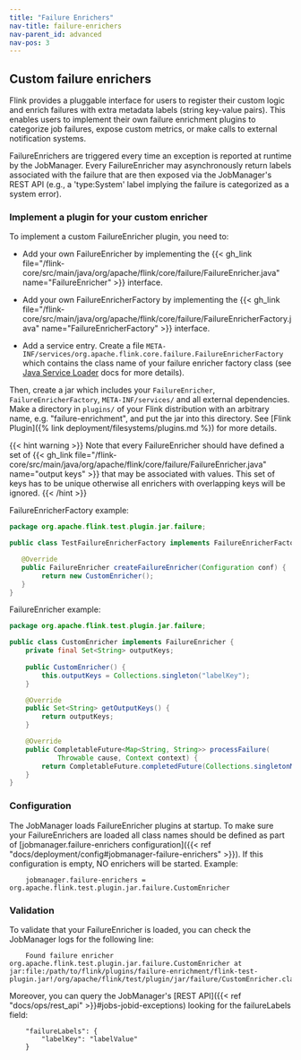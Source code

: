 ```yaml
---
title: "Failure Enrichers"
nav-title: failure-enrichers
nav-parent_id: advanced
nav-pos: 3
---
```

<!--
Licensed to the Apache Software Foundation (ASF) under one
or more contributor license agreements.  See the NOTICE file
distributed with this work for additional information
regarding copyright ownership.  The ASF licenses this file
to you under the Apache License, Version 2.0 (the
"License"); you may not use this file except in compliance
with the License.  You may obtain a copy of the License at
  http://www.apache.org/licenses/LICENSE-2.0
Unless required by applicable law or agreed to in writing,
software distributed under the License is distributed on an
"AS IS" BASIS, WITHOUT WARRANTIES OR CONDITIONS OF ANY
KIND, either express or implied.  See the License for the
specific language governing permissions and limitations
under the License.
-->

## Custom failure enrichers
Flink provides a pluggable interface for users to register their custom logic and enrich failures with extra metadata labels (string key-value pairs).
This enables users to implement their own failure enrichment plugins to categorize job failures, expose custom metrics, or make calls to external notification systems.

FailureEnrichers are triggered every time an exception is reported at runtime by the JobManager.
Every FailureEnricher may asynchronously return labels associated with the failure that are then exposed via the JobManager's REST API (e.g., a 'type:System' label implying the failure is categorized as a system error).


### Implement a plugin for your custom enricher

To implement a custom FailureEnricher plugin, you need to:

- Add your own FailureEnricher by implementing the {{< gh_link file="/flink-core/src/main/java/org/apache/flink/core/failure/FailureEnricher.java" name="FailureEnricher" >}} interface.

- Add your own FailureEnricherFactory by implementing the {{< gh_link file="/flink-core/src/main/java/org/apache/flink/core/failure/FailureEnricherFactory.java" name="FailureEnricherFactory" >}} interface.

- Add a service entry. Create a file `META-INF/services/org.apache.flink.core.failure.FailureEnricherFactory` which contains the class name of your failure enricher factory class (see [Java Service Loader](https://docs.oracle.com/en/java/javase/17/docs/api/java.base/java/util/ServiceLoader.html) docs for more details).


Then, create a jar which includes your `FailureEnricher`, `FailureEnricherFactory`, `META-INF/services/` and all external dependencies.
Make a directory in `plugins/` of your Flink distribution with an arbitrary name, e.g. "failure-enrichment", and put the jar into this directory.
See [Flink Plugin]({% link deployment/filesystems/plugins.md %}) for more details.

{{< hint warning >}}
Note that every FailureEnricher should have defined a set of {{< gh_link file="/flink-core/src/main/java/org/apache/flink/core/failure/FailureEnricher.java" name="output keys" >}} that may be associated with values. This set of keys has to be unique otherwise all enrichers with overlapping keys will be ignored.
{{< /hint >}}

FailureEnricherFactory example:

``` java
package org.apache.flink.test.plugin.jar.failure;

public class TestFailureEnricherFactory implements FailureEnricherFactory {

   @Override
   public FailureEnricher createFailureEnricher(Configuration conf) {
        return new CustomEnricher();
   }
}
```

FailureEnricher example:

``` java
package org.apache.flink.test.plugin.jar.failure;

public class CustomEnricher implements FailureEnricher {
    private final Set<String> outputKeys;
    
    public CustomEnricher() {
        this.outputKeys = Collections.singleton("labelKey");
    }

    @Override
    public Set<String> getOutputKeys() {
        return outputKeys;
    }

    @Override
    public CompletableFuture<Map<String, String>> processFailure(
            Throwable cause, Context context) {
        return CompletableFuture.completedFuture(Collections.singletonMap("labelKey", "labelValue"));
    }
}
```

### Configuration

The JobManager loads FailureEnricher plugins at startup. To make sure your FailureEnrichers are loaded all class names should be defined as part of [jobmanager.failure-enrichers configuration]({{< ref "docs/deployment/config#jobmanager-failure-enrichers" >}}).
If this configuration is empty, NO enrichers will be started. Example:
```
    jobmanager.failure-enrichers = org.apache.flink.test.plugin.jar.failure.CustomEnricher
```

### Validation

To validate that your FailureEnricher is loaded, you can check the JobManager logs for the following line:
```
    Found failure enricher org.apache.flink.test.plugin.jar.failure.CustomEnricher at jar:file:/path/to/flink/plugins/failure-enrichment/flink-test-plugin.jar!/org/apache/flink/test/plugin/jar/failure/CustomEnricher.class
```

Moreover, you can query the JobManager's [REST API]({{< ref "docs/ops/rest_api" >}}#jobs-jobid-exceptions) looking for the failureLabels field:
```
    "failureLabels": {
        "labelKey": "labelValue"
    }
```
